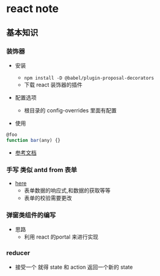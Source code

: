 # react note

## 基本知识

### 装饰器

- 安装

  - `npm install -D @babel/plugin-proposal-decorators`
  - 下载 react 装饰器的插件

- 配置选项

  - 根目录的 config-overrides 里面有配置

- 使用

```js
@foo
function bar(any) {}
```

- [参考文档](https://blog.csdn.net/lfy_wybss/article/details/122079178)

### 手写 类似 antd from 表单

- [here](../src/view/antd/components/Xfrom.js)
  - 表单数据的响应式,和数据的获取等等
  - 表单的校验需要更改

### 弹窗类组件的编写
- 思路
  - 利用 react 的portal 来进行实现

### reducer
- 接受一个 就得 state 和 action 返回一个新的 state